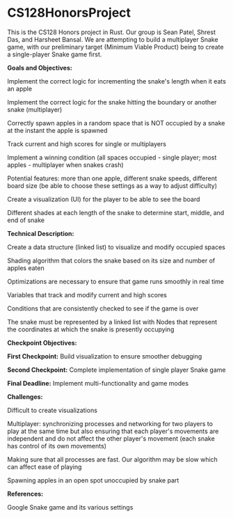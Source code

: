 # CS128HonorsProject
This is the CS128 Honors project in Rust. Our group is Sean Patel, Shrest Das, and Harsheet Bansal. We are attempting to build a multiplayer Snake game, with our preliminary target (Minimum Viable Product) being to create a single-player Snake game first.

**Goals and Objectives:** 

  Implement the correct logic for incrementing the snake's length when it eats an apple 
  
  Implement the correct logic for the snake hitting the boundary or another snake (multiplayer)
  
  Correctly spawn apples in a random space that is NOT occupied by a snake at the instant the apple is spawned 
  
  Track current and high scores for single or multiplayers
  
  Implement a winning condition (all spaces occupied - single player; most apples - multiplayer when snakes crash)
  
  Potential features: more than one apple, different snake speeds, different board size (be able to choose these settings as a way to adjust difficulty)
  
  Create a visualization (UI) for the player to be able to see the board
  
  Different shades at each length of the snake to determine start, middle, and end of snake
  
**Technical Description:**

  Create a data structure (linked list) to visualize and modify occupied spaces
  
  Shading algorithm that colors the snake based on its size and number of apples eaten
  
  Optimizations are necessary to ensure that game runs smoothly in real time
  
  Variables that track and modify current and high scores
  
  Conditions that are consistently checked to see if the game is over
  
  The snake must be represented by a linked list with Nodes that represent the coordinates at which the snake is presently occupying
  
**Checkpoint Objectives:**

  **First Checkpoint:** Build visualization to ensure smoother debugging
  
  **Second Checkpoint:** Complete implementation of single player Snake game
  
  **Final Deadline:** Implement multi-functionality and game modes
  
**Challenges:**

  Difficult to create visualizations
  
  Multiplayer: synchronizing processes and networking for two players to play at the same time but also ensuring that each player's movements are independent and do not affect the other player's movement (each snake has control of its own movements)
  
  Making sure that all processes are fast. Our algorithm may be slow which can affect ease of playing
  
  Spawning apples in an open spot unoccupied by snake part
  
**References:**

  Google Snake game and its various settings
